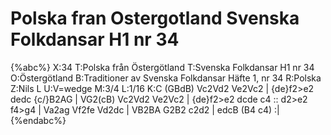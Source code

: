 # Polska fran Ostergotland Svenska Folkdansar H1 nr 34

{%abc%}
X:34
T:Polska från Östergötland
T:Svenska Folkdansar H1 nr 34
O:Östergötland
B:Traditioner av Svenska Folkdansar Häfte 1, nr 34
R:Polska
Z:Nils L
U:V=wedge
M:3/4
L:1/16
K:C
(GBdB) Vc2Vd2 Ve2Vc2 | {de}f2>e2 dedc {c/}B2AG | VG2(cB) Vc2Vd2 Ve2Vc2 | {de}f2>e2 dcde c4 ::
d2>e2 f4>g4 | Va2ag Vf2fe Vd2dc | VB2BA G2B2 c2d2 | edcB (B4 c4) :|
{%endabc%}
